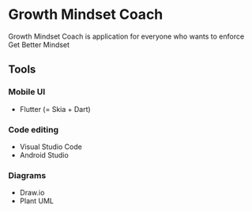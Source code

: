 # Growth Mindset Coach

Growth Mindset Coach is application for everyone who wants to enforce Get Better Mindset

## Tools

### Mobile UI

- Flutter (= Skia + Dart)

### Code editing

- Visual Studio Code
- Android Studio

### Diagrams

- Draw.io
- Plant UML
